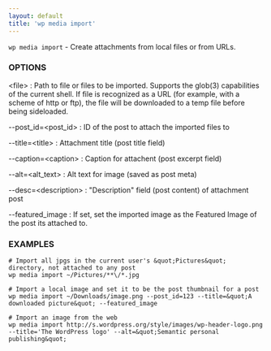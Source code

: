```yaml
---
layout: default
title: 'wp media import'
---
```


`wp media import` - Create attachments from local files or from URLs.

### OPTIONS

&lt;file&gt;
: Path to file or files to be imported. Supports the glob(3) capabilities of the current shell.
    If file is recognized as a URL (for example, with a scheme of http or ftp), the file will be
    downloaded to a temp file before being sideloaded.

\--post_id=&lt;post_id&gt;
: ID of the post to attach the imported files to

\--title=&lt;title&gt;
: Attachment title (post title field)

\--caption=&lt;caption&gt;
: Caption for attachent (post excerpt field)

\--alt=&lt;alt_text&gt;
: Alt text for image (saved as post meta)

\--desc=&lt;description&gt;
: &quot;Description&quot; field (post content) of attachment post

\--featured_image
: If set, set the imported image as the Featured Image of the post its attached to.

### EXAMPLES

    # Import all jpgs in the current user's &quot;Pictures&quot; directory, not attached to any post
    wp media import ~/Pictures/**\/*.jpg

    # Import a local image and set it to be the post thumbnail for a post
    wp media import ~/Downloads/image.png --post_id=123 --title=&quot;A downloaded picture&quot; --featured_image

    # Import an image from the web
    wp media import http://s.wordpress.org/style/images/wp-header-logo.png --title='The WordPress logo' --alt=&quot;Semantic personal publishing&quot;

